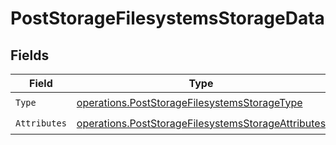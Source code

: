# PostStorageFilesystemsStorageData


## Fields

| Field                                                                                                                    | Type                                                                                                                     | Required                                                                                                                 | Description                                                                                                              |
| ------------------------------------------------------------------------------------------------------------------------ | ------------------------------------------------------------------------------------------------------------------------ | ------------------------------------------------------------------------------------------------------------------------ | ------------------------------------------------------------------------------------------------------------------------ |
| `Type`                                                                                                                   | [operations.PostStorageFilesystemsStorageType](../../models/operations/poststoragefilesystemsstoragetype.md)             | :heavy_check_mark:                                                                                                       | N/A                                                                                                                      |
| `Attributes`                                                                                                             | [operations.PostStorageFilesystemsStorageAttributes](../../models/operations/poststoragefilesystemsstorageattributes.md) | :heavy_check_mark:                                                                                                       | N/A                                                                                                                      |